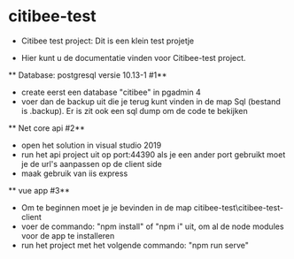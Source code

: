 # citibee-test
- Citibee test project: Dit is een klein test projetje

- Hier kunt u de documentatie vinden voor Citibee-test project.


** Database: postgresql versie 10.13-1 #1**

- create eerst een database "citibee" in pgadmin 4 
- voer dan de backup   uit die je terug kunt vinden in de map Sql (bestand is .backup). Er is zit ook een sql dump om de code te bekijken

** Net core api #2**
- open het solution in visual studio 2019 
- run het api project uit op port:44390 als je een ander port gebruikt moet je de url's aanpassen op de client side
- maak gebruik van iis express


** vue app #3**
- Om te beginnen moet je je bevinden in de map citibee-test\citibee-test-client
- voer de commando: "npm install" of "npm i" uit, om al de node modules voor de app te installeren 
- run het project met het volgende commando: "npm run serve"
